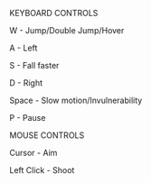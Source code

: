 KEYBOARD CONTROLS

W - Jump/Double Jump/Hover

A - Left

S - Fall faster

D - Right


Space - Slow motion/Invulnerability
	
P - Pause


MOUSE CONTROLS

Cursor - Aim

Left Click - Shoot
